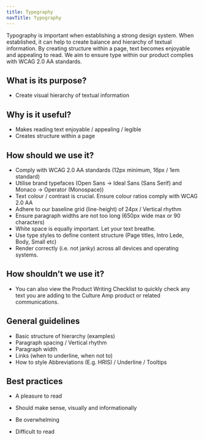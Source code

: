 ```yaml
---
title: Typography
navTitle: Typography
---
```


<!-- ---
imports:
  Link: components/Link.js
  IntroParagraph: components/IntroParagraph.js
  TypographyShowcase: ./_TypographyShowcase.js
  "{TipContainer,TipCard}": components/tip-card
--- -->

<div class="introParagraph">

Typography is important when establishing a strong design system. When established, it can help to create balance and hierarchy of textual information. By creating structure within a page, text becomes enjoyable and appealing to read. We aim to ensure type within our product complies with WCAG 2.0 AA standards.

</div>

<TypographyShowcase />

## What is its purpose?

* Create visual hierarchy of textual information

## Why is it useful?

* Makes reading text enjoyable / appealing / legible
* Creates structure within a page

## How should we use it?

* Comply with WCAG 2.0 AA standards (12px minimum, 16px / 1em standard)
* Utilise brand typefaces (Open Sans → Ideal Sans (Sans Serif) and Monaco → Operator (Monospace))
* Text colour / contrast is crucial. Ensure colour ratios comply with WCAG 2.0 AA
* Adhere to our baseline grid (line-height) of 24px / Vertical rhythm
* Ensure paragraph widths are not too long (650px wide max or 90 characters)
* White space is equally important. Let your text breathe.
* Use type styles to define content structure (Page titles, Intro Lede, Body, Small etc)
* Render correctly (i.e. not janky) across all devices and operating systems.

## How shouldn’t we use it?

* You can also view the <Link to='/language/checklist'>Product Writing Checklist</Link> to quickly check any text you are adding to the Culture Amp product or related communications.

## General guidelines

* Basic structure of hierarchy (examples)
* Paragraph spacing / Vertical rhythm
* Paragraph width
* Links (when to underline, when not to)
* How to style Abbreviations (E.g. HRIS) / Underline / Tooltips

## Best practices

<TipContainer>
<TipCard title="Typography should…" type="tip">

* A pleasure to read

* Should make sense, visually and informationally

</TipCard>
<TipCard title="Typography should not…" type="warning">

* Be overwhelming

* Difficult to read

</TipCard>
</TipContainer>
